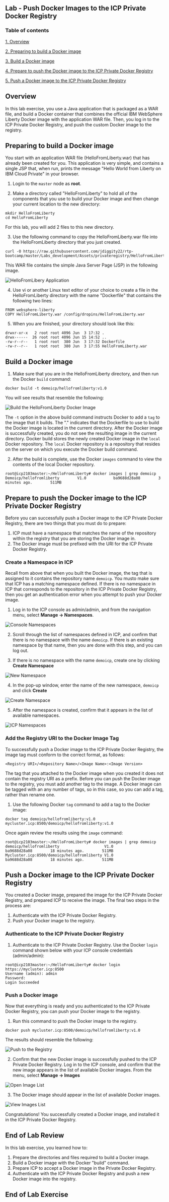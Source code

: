 Lab - Push Docker Images to the ICP Private Docker Registry
---

### Table of contents
[1. Overview](#login)

[2. Preparing to build a Docker image](#prepthebuild)

[3. Build a Docker image](#buildanimage)

[4. Prepare to push the Docker image to the ICP Private Docker Registry](#prepthepush)

[5. Push a Docker image to the ICP Private Docker Registry](#pushtheimage)

## Overview <a name="Overview"></a>
In this lab exercise, you use a Java application that is packaged as a WAR file, and build a Docker container that combines the official IBM WebSphere Liberty Docker image with the application WAR file. Then, you log in to the ICP Private Docker Registry, and push the custom Docker image to the registry.

## Preparing to build a Docker image <a name="prepthebuild"></a>
You start with an application WAR file (HelloFromLiberty.war) that has already been created for you. This application is very simple, and  contains a single JSP that, when run, prints the message "Hello World from Liberty on IBM Cloud Private" in your browser.

1. Login to the `master` node as **root**. 

2. Make a directory called "HelloFromLiberty" to hold all of the components that you use to build your Docker image and then change your current location to the new directory:

```
mkdir HelloFromLiberty
cd HelloFromLiberty
```
For this lab, you will add 2 files to this new directory.

3.  Use the following command to copy the HelloFromLiberty.war file into the HelloFromLiberty directory that you just created.  
```
curl -O https://raw.githubusercontent.com/jdiggity22/rtp-bootcamp/master/Labs_development/Assets/privateregistry/HelloFromLiberty.war
```

This WAR file contains the simple Java Server Page (JSP) in the following image.

![HelloFromLibery Application](images/privateregistry/Private-Registry-01.png)

4. Use vi or another Linux text editor of your choice to create a file in the HelloFromLiberty directory with the name "Dockerfile" that contains the following two lines:

```
FROM websphere-liberty
COPY HelloFromLiberty.war /config/dropins/HelloFromLiberty.war
```

5. When you are finished, your directory should look like this:

```
drwxr-xr-x   2 root root 4096 Jun  3 17:32 .
drwx------  26 root root 4096 Jun 15 14:52 ..
-rw-r--r--   1 root root  380 Jun  3 17:32 Dockerfile
-rw-r--r--   1 root root  380 Jun  3 17:55 HelloFromLiberty.war
```

## Build a Docker image <a name="buildanimage"></a>

1. Make sure that you are in the HelloFromLiberty directory, and then run the Docker `build` command:

`docker build -t demoicp/hellofromliberty:v1.0`

You will see results that resemble the following:

![Build the HelloFromLiberty Docker Image](images/privateregistry/Private-Registry-04.png)

The `-t` option in the above build command instructs Docker to add a `tag` to the image that it builds.  The "." indicates that the Dockerfile to use to build the Docker image is located in the current directory.  After the Docker image is successfully created, you do not see the resulting image in the current directory. Docker build stores the newly created Docker image in the `local` Docker repository.  The `local` Docker repository is a repository that resides on the server on which you execute the Docker build command.

2. After the build is complete, use the Docker `images` command to view the contents of the local Docker repository.

```
root@icp2103master:~/HelloFromLiberty# docker images | grep demoicp
Demoicp/hellofromliberty        V1.0            ba9688d28a08        3 minutes ago.        511MB
```

## Prepare to push the Docker image to the ICP Private Docker Registry <a name="prepthepush"></a>

Before you can successfully push a Docker image to the ICP Private Docker Registry, there are two things that you must do to prepare:

1. ICP must have a namespace that matches the name of the repository within the registry that you are storing the Docker image in.
2. The Docker image must be prefixed with the URI for the ICP Private Docker Registry.

### Create a Namespace in ICP

Recall from above that when you built the Docker image, the tag that is assigned to it contains the repository name `demoicp`.  You musto make sure that ICP has a matching namespace defined. If there is no namespace in ICP that corresponds to the repository in the ICP Private Docker Registry, then you get an authentication error when you attempt to push your Docker image.

1. Log in to the ICP console as admin/admin, and from the navigation menu, select **Manage -> Namespaces**.

![Console Namespaces](images/privateregistry/Private-Registry-08.png)

2. Scroll through the list of namespaces defined in ICP, and confirm that there is no namespace with the name `demoicp`.  If there is an existing namespace by that name, then you are done with this step, and you can log out.  

3. If there is no namespace with the name `demoicp`, create one by clicking **Create Namespace**

![New Namespace](images/privateregistry/Private-Registry-09.png)

4. In the pop-up window, enter the name of the new namespace, `demoicp` and click **Create**

![Create Namespace](images/privateregistry/Private-Registry-10.png)

5. After the namespace is created, confirm that it appears in the list of available namespaces.

![ICP Namespaces](images/privateregistry/Private-Registry-11.png)

### Add the Registry URI to the Docker Image Tag

To successfully push a Docker image to the ICP Private Docker Registry, the image tag must conform to the correct format, as follows:

	<Registry URI>/<Repository Name>/<Image Name>:<Image Version>

The tag that you attached to the Docker image when you created it does not contain the registry URI as a prefix.  Before you can push the Docker image to the registry, you must add another tag to the image. A Docker image can be tagged with an any number of tags, so in this case, so you can add a tag, rather than rename one.  

1. Use the following Docker `tag` command to add a tag to the Docker image:

`docker tag demoicp/hellofromliberty:v1.0 mycluster.icp:8500/demoicp/hellofromliberty:v1.0`

Once again review the results using the `image` command:

```
root@icp2103master:~/HelloFromLiberty# docker images | grep demoicp
demoicp/hellofromliberty                    V1.0           ba9688d28a08        18 minutes ago.        511MB
Mycluster.icp:8500/demoicp/hellofromliberty V1.0           ba9688d28a08        18 minutes ago.        511MB
```

## Push a Docker image to the ICP Private Docker Registry <a name="pushtheimage"></a>

You created a Docker image, prepared the image for the ICP Private Docker Registry, and prepared ICP to receive the image.  The final two steps in the process are:

1. Authenticate with the ICP Private Docker Registry.
2. Push your Docker image to the registry.

### Authenticate to the ICP Private Docker Registry

1. Authenticate to the ICP Private Docker Registry. Use the Docker `login` command shown below with your ICP console credentials (admin/admin):

```
root@icp2103master:~/HelloFromLiberty# docker login https://mycluster.icp:8500
Username (admin): admin
Password:
Login Succeeded
```

### Push a Docker image

Now that everything is ready and you authenticated to the ICP Private Docker Registry, you can push your Docker image to the registry.

1.  Run this command to push the Docker image to the registry.

`docker push mycluster.icp:8500/demoicp/hellofromliberty:v1.0`

The results should resemble the following:

![Push to the Registry](images/privateregistry/Private-Registry-12.png)

2. Confirm that the new Docker image is successfully pushed to the ICP Private Docker Registry. Log in to the ICP console, and confirm that the new image appears in the list of available Docker images. From the menu, select **Manage -> Images**

![Open Image List](images/privateregistry/Private-Registry-13.png)

3. The Docker image should appear in the list of available Docker images.

![View Images List](images/privateregistry/Private-Registry-14.png)

Congratulations! You successfully created a Docker image, and installed it in the ICP Private Docker Registry.

## End of Lab Review
  In this lab exercise, you learned how to:
  1. Prepare the directories and files required to build a Docker image.
  2. Build a Docker image with the Docker "build" command.
  2. Prepare ICP to accept a Docker image in the Private Docker Registry.
  3. Authenticate with the ICP Private Docker Registry and push a new Docker image into the registry.

## End of Lab Exercise
